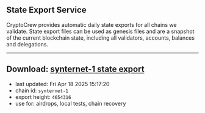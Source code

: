 ## State Export Service
CryptoCrew provides automatic daily state exports for all chains we validate. State export files can be used as genesis files and are a snapshot of the current blockchain state, including all validators, accounts, balances and delegations.

---
**Download: [synternet-1 state export](https://dl-eu2.ccvalidators.com/SERVICE/synternet/synternet-1_export_4654316.json)**
---

- last updated: Fri Apr 18 2025 15:17:20
- chain id: `synternet-1`
- export height: `4654316`
- use for: airdrops, local tests, chain recovery
